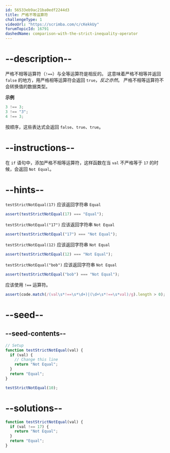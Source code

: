 ```yaml
---
id: 56533eb9ac21ba0edf2244d3
title: 严格不等运算符
challengeType: 1
videoUrl: "https://scrimba.com/c/cKekkUy"
forumTopicId: 16791
dashedName: comparison-with-the-strict-inequality-operator
---
```


# --description--

严格不相等运算符（`!==`）与全等运算符是相反的。 这意味着严格不相等并返回 `false` 的地方，用严格相等运算符会返回 `true`，_反之亦然_。 严格不相等运算符不会转换值的数据类型。

**示例**

```js
3 !== 3;
3 !== "3";
4 !== 3;
```

按顺序，这些表达式会返回 `false`、`true`、`true`。

# --instructions--

在 `if` 语句中，添加严格不相等运算符，这样函数在当 `val` 不严格等于 `17` 的时候，会返回 `Not Equal`。

# --hints--

`testStrictNotEqual(17)` 应该返回字符串 `Equal`

```js
assert(testStrictNotEqual(17) === "Equal");
```

`testStrictNotEqual("17")` 应该返回字符串 `Not Equal`

```js
assert(testStrictNotEqual("17") === "Not Equal");
```

`testStrictNotEqual(12)` 应该返回字符串 `Not Equal`

```js
assert(testStrictNotEqual(12) === "Not Equal");
```

`testStrictNotEqual("bob")` 应该返回字符串 `Not Equal`

```js
assert(testStrictNotEqual("bob") === "Not Equal");
```

应该使用 `!==` 运算符。

```js
assert(code.match(/(val\s*!==\s*\d+)|(\d+\s*!==\s*val)/g).length > 0);
```

# --seed--

## --seed-contents--

```js
// Setup
function testStrictNotEqual(val) {
  if (val) {
    // Change this line
    return "Not Equal";
  }
  return "Equal";
}

testStrictNotEqual(10);
```

# --solutions--

```js
function testStrictNotEqual(val) {
  if (val !== 17) {
    return "Not Equal";
  }
  return "Equal";
}
```
